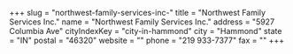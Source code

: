 +++
slug = "northwest-family-services-inc-"
title = "Northwest Family Services Inc."
name = "Northwest Family Services Inc."
address = "5927 Columbia Ave"
cityIndexKey = "city-in-hammond"
city = "Hammond"
state = "IN"
postal = "46320"
website = ""
phone = "219 933-7377"
fax = ""
+++
